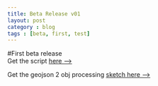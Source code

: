```yaml
---  
title: Beta Release v01
layout: post
category : blog
tags : [beta, first, test]
---
```

#First beta release  
Get the script [here -->](https://github.com/downloads/fabiantheblind/The-Geo-Beast/The-Geo-Beast_BETA_v01.zip)  
  
Get the geojson 2 obj processing [sketch here -->](https://github.com/downloads/fabiantheblind/The-Geo-Beast/GeoJsonToWavefrontOBJ.zip)